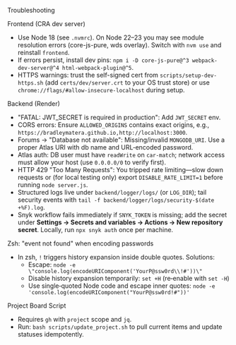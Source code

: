 Troubleshooting

Frontend (CRA dev server)
- Use Node 18 (see `.nvmrc`). On Node 22–23 you may see module resolution errors (core-js-pure, wds overlay). Switch with `nvm use` and reinstall `frontend`.
- If errors persist, install dev pins: `npm i -D core-js-pure@^3 webpack-dev-server@^4 html-webpack-plugin@^5`.
- HTTPS warnings: trust the self-signed cert from `scripts/setup-dev-https.sh` (add `certs/dev/server.crt` to your OS trust store) or use `chrome://flags/#allow-insecure-localhost` during setup.

Backend (Render)
- "FATAL: JWT_SECRET is required in production": Add `JWT_SECRET` env.
- CORS errors: Ensure `ALLOWED_ORIGINS` contains exact origins, e.g., `https://bradleymatera.github.io,http://localhost:3000`.
- Forums → "Database not available": Missing/invalid `MONGODB_URI`. Use a proper Atlas URI with db name and URL‑encoded password.
- Atlas auth: DB user must have `readWrite` on `car-match`; network access must allow your host (use `0.0.0.0/0` to verify first).
- HTTP 429 "Too Many Requests": You tripped rate limiting—slow down requests or (for local testing only) export `DISABLE_RATE_LIMIT=1` before running `node server.js`.
- Structured logs live under `backend/logger/logs/` (or `LOG_DIR`); tail security events with `tail -f backend/logger/logs/security-$(date +%F).log`.
- Snyk workflow fails immediately if `SNYK_TOKEN` is missing; add the secret under **Settings → Secrets and variables → Actions → New repository secret**. Locally, run `npx snyk auth` once per machine.

Zsh: "event not found" when encoding passwords
- In zsh, `!` triggers history expansion inside double quotes. Solutions:
  - Escape: `node -e \"console.log(encodeURIComponent('YourP@ssw0rd\\!#'))\"`
  - Disable history expansion temporarily: `set +H` (re‑enable with `set -H`)
  - Use single‑quoted Node code and escape inner quotes: `node -e 'console.log(encodeURIComponent("YourP@ssw0rd!#"))'`

Project Board Script
- Requires `gh` with `project` scope and `jq`.
- Run: `bash scripts/update_project.sh` to pull current items and update statuses idempotently.
